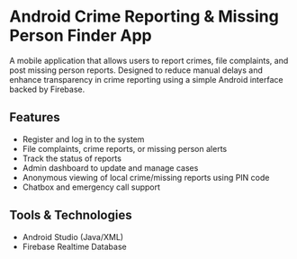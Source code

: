 # Android Crime Reporting & Missing Person Finder App
A mobile application that allows users to report crimes, file complaints, and post missing person reports. Designed to reduce manual delays and enhance transparency in crime reporting using a simple Android interface backed by Firebase.

## Features
- Register and log in to the system
- File complaints, crime reports, or missing person alerts
- Track the status of reports
- Admin dashboard to update and manage cases
- Anonymous viewing of local crime/missing reports using PIN code
- Chatbox and emergency call support

## Tools & Technologies
- Android Studio (Java/XML)
- Firebase Realtime Database

  
